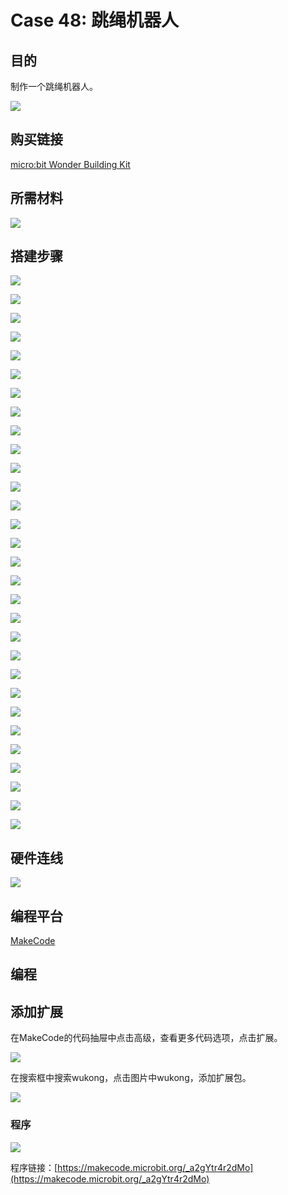 # Case 48: 跳绳机器人
## 目的
制作一个跳绳机器人。

![](./images/Wonder-Building-Kit-case-48-01.png)


## 购买链接

[micro:bit Wonder Building Kit](https://www.elecfreaks.com/micro-bit-wonder-building-kit-without-micro-bit-board.html)

## 所需材料

![](./images/Wonder-Building-Kit-step-case-48-01.png)

## 搭建步骤


![](./images/Wonder-Building-Kit-step-case-48-02.png)

![](./images/Wonder-Building-Kit-step-case-48-03.png)

![](./images/Wonder-Building-Kit-step-case-48-04.png)

![](./images/Wonder-Building-Kit-step-case-48-05.png)

![](./images/Wonder-Building-Kit-step-case-48-06.png)

![](./images/Wonder-Building-Kit-step-case-48-07.png)

![](./images/Wonder-Building-Kit-step-case-48-08.png)

![](./images/Wonder-Building-Kit-step-case-48-09.png)

![](./images/Wonder-Building-Kit-step-case-48-10.png)

![](./images/Wonder-Building-Kit-step-case-48-11.png)

![](./images/Wonder-Building-Kit-step-case-48-12.png)

![](./images/Wonder-Building-Kit-step-case-48-13.png)

![](./images/Wonder-Building-Kit-step-case-48-14.png)

![](./images/Wonder-Building-Kit-step-case-48-15.png)

![](./images/Wonder-Building-Kit-step-case-48-16.png)

![](./images/Wonder-Building-Kit-step-case-48-17.png)

![](./images/Wonder-Building-Kit-step-case-48-18.png)

![](./images/Wonder-Building-Kit-step-case-48-19.png)

![](./images/Wonder-Building-Kit-step-case-48-20.png)

![](./images/Wonder-Building-Kit-step-case-48-21.png)

![](./images/Wonder-Building-Kit-step-case-48-22.png)

![](./images/Wonder-Building-Kit-step-case-48-23.png)

![](./images/Wonder-Building-Kit-step-case-48-24.png)

![](./images/Wonder-Building-Kit-step-case-48-25.png)

![](./images/Wonder-Building-Kit-step-case-48-26.png)

![](./images/Wonder-Building-Kit-step-case-48-27.png)

![](./images/Wonder-Building-Kit-step-case-48-28.png)

![](./images/Wonder-Building-Kit-step-case-48-29.png)

![](./images/Wonder-Building-Kit-step-case-48-30.png)

![](./images/Wonder-Building-Kit-step-case-48-31.png)

## 硬件连线

![](./images/Wonder-Building-Kit-case-48-03.png)

## 编程平台

[MakeCode](https://makecode.microbit.org/)

## 编程
## 添加扩展
在MakeCode的代码抽屉中点击高级，查看更多代码选项，点击扩展。

![](./images/Wonder-Building-Kit-case-21-02.png)

在搜索框中搜索wukong，点击图片中wukong，添加扩展包。

![](./images/Wonder-Building-Kit-case-21-03.png)





### 程序

![](./images/Wonder-Building-Kit-case-48-04.png)

程序链接：[https://makecode.microbit.org/_a2gYtr4r2dMo](https://makecode.microbit.org/_a2gYtr4r2dMo)
